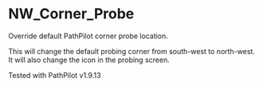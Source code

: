# NW_Corner_Probe
Override default PathPilot corner probe location.

This will change the default probing corner from south-west to north-west.  It will also change the icon in the probing screen.

Tested with PathPilot v1.9.13
